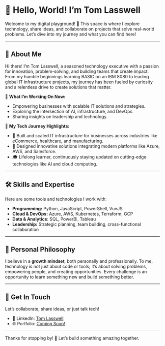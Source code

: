 # 👋 Hello, World! I’m **Tom Lasswell**

Welcome to my digital playground! 🚀 This space is where I explore technology, share ideas, and collaborate on projects that solve real-world problems. Let’s dive into my journey and what you can find here!

---

## 📖 **About Me**

Hi there! I’m Tom Lasswell, a seasoned technology executive with a passion for innovation, problem-solving, and building teams that create impact. From my humble beginnings learning BASIC on an IBM 8080 to leading global IT infrastructure projects, my journey has been fueled by curiosity and a relentless drive to create solutions that matter.

🔭 **What I’m Working On Now:**  
- Empowering businesses with scalable IT solutions and strategies.  
- Exploring the intersection of AI, infrastructure, and DevOps.  
- Sharing insights on leadership and technology.

🌟 **My Tech Journey Highlights:**  
- 🚀 Built and scaled IT infrastructure for businesses across industries like eCommerce, healthcare, and manufacturing.  
- 🧩 Designed innovative solutions integrating modern platforms like Azure, AWS, and Salesforce.  
- 🎓 Lifelong learner, continuously staying updated on cutting-edge technologies like AI and cloud computing.

---

## 🛠️ **Skills and Expertise**

Here are some tools and technologies I work with:  
- **Programming:** Python, JavaScript, PowerShell, VueJS
- **Cloud & DevOps:** Azure, AWS, Kubernetes, Terraform, GCP
- **Data & Analytics:** SQL, PowerBI, Tableau
- **Leadership:** Strategic planning, team building, cross-functional collaboration

---

## 🌱 **Personal Philosophy**

I believe in a **growth mindset**, both personally and professionally. To me, technology is not just about code or tools; it’s about solving problems, empowering people, and creating opportunities. Every challenge is an opportunity to learn something new and build something better.

---

## 💬 **Get In Touch**

Let’s collaborate, share ideas, or just talk tech!  
- 💼 LinkedIn: [Tom Lasswell](https://www.linkedin.com/in/lasswellt)  
- 🌐 Portfolio: [Coming Soon!](#)  

---

Thanks for stopping by! 🌟 Let’s build something amazing together.  
